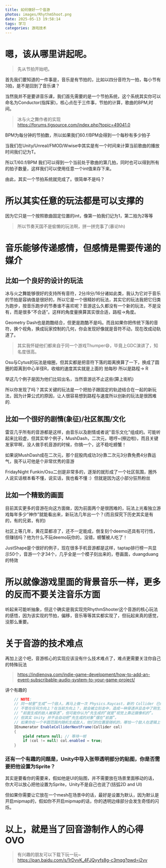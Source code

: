 ```yaml
---
title: 如何做好一个音游
photos: images/RhythmShoot.png
date: 2025-05-13 19:58:14
tags: 学习
categories: 游戏技术
---
```

# 嗯，该从哪里讲起呢。

> 先从节拍开始吧。

首先我们要知道的一件事是，音乐是有节拍的，比如以四分音符为一拍，每小节有3拍，是不是回到了音乐课？

当然我并不是要讲音乐课，我们首先需要的是一个节拍系统，这个系统其实你可以命名为Conductor(指挥家)，核心点在于三件事，节拍的计算，歌曲的BPM,时间。
>冰与火之舞作者的实现  
https://forums.tigsource.com/index.php?topic=49041.0

BPM为每分钟的节拍数，所以如果我们60.f/BPM会得到一个每秒有多少拍子

当我们在Unity/Unreal/FMOD/Wwise中其实是有一个时间来计算当前歌曲的播放时间我们记为T。

所以T/60.f/BPM 我们可以得到一个当前处于歌曲的第几拍，同时也可以得到所有的拍子数量，这样我们可以使用任意一个int值来存下来。

由此，其实一个节拍系统就完成了。很简单不是吗？

# 所以其实任意的玩法都是可以支撑的

因为它只是一个按照歌曲固定位置的int，像第一拍我们记为1，第二拍为2等等

>所以节奏天国不是偷懒的玩法啊，拼一拼完事了(暴论hh)

# 音乐能够传递感情，但感情是需要传递的媒介

## 比如一个良好的设计的玩法

冰与火之舞能够很好的支持所有音符，2分/8分/16分诸如此类，我认为它对于音乐的节拍是容纳值是很好的，所以它是一个很精妙的玩法，其实它的玩法我把它归类为跑步，按音乐跑步的节奏谁不喜欢呢？音游这么久都没有一个新的玩法，不是没有，而是很多“不合适”。这样的角度量换算其实很合适，路程->角度。

Geometry Dash也是跑酷结合，但更是跑酷不是吗。而且如果你把传统下落的音符，换个视角，换成玩家控制的几何，你会发现好像就是音符不动，现在改成动轨道了。

> 其实我怀疑他们都来自于同一个游戏Thumper😄，毕竟上GDC演讲了，知名度很高。

Osu与Cytus的玩法是缩圈，但其实都是把音符下落的距离换算了一下，换成了圆圈的距离到中心半径R，收缩的速度其实就是上面的 拍每秒 所以是路程-> R

举这几个例子是因为他们比较出名，当然音游远不止这些(算上街机)

所以你发现了吗？其实关键的玩法是一个把拍子跟固定的轨迹结合在一起的新玩法，因为计算公式的原因，让人很容易想到路程与速度所以创新的玩法是很困难的.

## 比如一个很好的剧情(象征)/社区氛围/文化

雷亚几乎所有的音游都是这样，由音乐以及剧情或者说"音乐文化"组成的。可能听起来比较虚，但其实举个例子，MushDash，二次元，嗯哼~(擦边啦)，而且关键发家早啊，没人做手机音游的时候，你搞一个，这不稳吃螃蟹！

如果说MushDash成在二次元，那个屁股肉成功3分靠二次元3分靠免费4分靠运气，我不认可他是个非常优秀的音游

FridayNight Funkin/Osu二创是非常多的，逐渐的就形成了一个社区氛围，圈外人说实话根本看不懂，说实话，我也看不懂 :）但就是因为这小部分狂热粉丝

## 比如一个精致的画面

目前其实更多的音游在向这方面做，因为前面两个是很困难的，玩法上光看独立游戏每年多少“神作”就能看出来，新玩法几年出一个？(而且探究下历史其实是有的，有的兄弟，有的)

社区上等几年，黄花菜都凉了，还不一定能成，倒复刻个deemo还具有可行性，但赚钱吗？他为什么不玩deemo玩你的，没错，螃蟹被人吃了！

JustShape是个很好的例子，现在很多手机音游都是这样，taptap排行榜一共显示50个，音游一个才34个，几乎全是一个模子刻出来的，卷画面，duangduang的特效

# 所以就像游戏里面的背景音乐一样，更多的反而不要关注音乐方面

听起来可能听抽象，但这个确实是我实现完RhythmShooter这个音游的核心玩法的感悟，因为该实现的节拍，偏移，音乐等等其实都实现了，但玩起来真的感觉，没那么重要。

# 关于音游的技术难点

再加上这个吧，音游核心的实现应该没有什么技术难点了，难点更需要关注你自己的特殊玩法
> https://indienova.com/indie-game-development/how-to-add-an-event-subscribable-audio-system-to-your-game-project/

讲个有趣的
```C#
    // NOTE:
    // 同一帧里“生成”一个敌人，再马上做一次 Physics.Raycast，新的 Collider 已经被注册到场景里了；
    // 不管在任何方向上？在当前方向上？，就会被立刻击中，造成一种穿透并且击中了刚生成敌人的bug
    // “前面生成的敌人被穿透”，但可能你认为“先生成的”就是“视觉上靠近摄像机的”。
    // 但其实 Unity 并不会自动把“先生成的对象”摆在“前面”。
    // 如果你在一个半圆范围内随机生成敌人，他们的位置是随机的，哪怕一个敌人在逻辑上“先生成”，但空间位置上可能在队尾，Raycast 命中它也合理。
    IEnumerator EnableColliderNextFrame(Collider col)
    {
        yield return null; // 等待一帧
        if (col != null) col.enabled = true;
    }
```
### 还有一个有趣的问题是，Unity中导入张带透明部分的贴图，你是否需要把他设置为Sprite？

其实是要看你的需要来，假如他是UI的贴图，并不需要放在场景里面移动的话，你大可以放心把他设置为Sprite，Unity不是自己也说了(括弧2D and UI)

但如果你需要让它放在一个mesh在场景中的话，最好是设置为默认，因为默认是开启mipmap的，假如你不开启mipmap的话，你的透明边缘部分会发生奇怪的闪烁。

# 以上，就是当了回音游制作人的心得OVO

>有兴趣的朋友可以下载下玩一玩~  
https://pan.baidu.com/s/1rDvvK_4FJQyyfs8g-c3mqg?pwd=i2vv